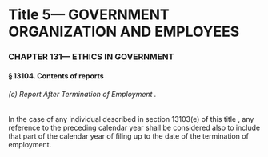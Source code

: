 
# Title 5— GOVERNMENT ORGANIZATION AND EMPLOYEES
### CHAPTER 131— ETHICS IN GOVERNMENT
#### § 13104. Contents of reports
###### (c) Report After Termination of Employment .

In the case of any individual described in section 13103(e) of this title , any reference to the preceding calendar year shall be considered also to include that part of the calendar year of filing up to the date of the termination of employment.
